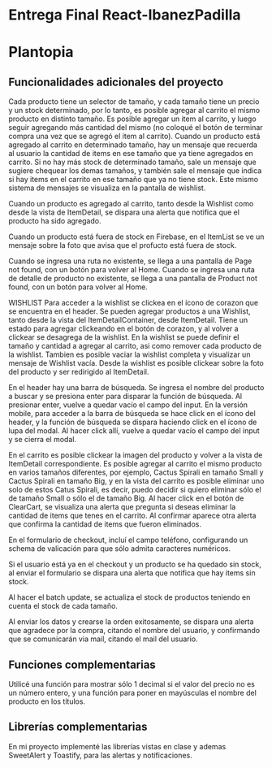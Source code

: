 # Entrega Final React-IbanezPadilla
# Plantopia


## Funcionalidades adicionales del proyecto
Cada producto tiene un selector de tamaño, y cada tamaño tiene un precio y un stock determinado, por lo tanto, es posible agregar al carrito el mismo producto en distinto tamaño.
Es posible agregar un item al carrito, y luego seguir agregando más cantidad del mismo (no coloqué el botón de terminar compra una vez que se agregó el item al carrito).
Cuando un producto está agregado al carrito en determinado tamaño, hay un mensaje que recuerda al usuario la cantidad de items en ese tamaño que ya tiene agregados en carrito. 
Si no hay más stock de determinado tamaño, sale un mensaje que sugiere chequear los demas tamaños, y también sale el mensaje que indica si hay items en el carrito en ese tamaño que ya no tiene stock.
Este mismo sistema de mensajes se visualiza en la pantalla de wishlist.


Cuando un producto es agregado al carrito, tanto desde la Wishlist como desde la vista de ItemDetail, se dispara una alerta que notifica que el producto ha sido agregado.


Cuando un producto está fuera de stock en Firebase, en el ItemList se ve un mensaje sobre la foto que avisa que el profucto está fuera de stock.


Cuando se ingresa una ruta no existente, se llega a una pantalla de Page not found, con un botón para volver al Home.
Cuando se ingresa una ruta de detalle de producto no existente, se llega a una pantalla de Product not found, con un botón para volver al Home.


WISHLIST
Para acceder a la wishlist se clickea en el ícono de corazon que se encuentra en el header.
Se pueden agregar productos a una Wishlist, tanto desde la vista del ItemDetailContainer, desde ItemDetail. Tiene un estado para agregar clickeando en el botón de corazon, y al volver a clickear se desagrega de la wishlist. En la wishlist se puede definir el tamaño y cantidad a agregar al carrito, asi como remover cada producto de la wishlist. Tambien es posible vaciar la wishlist completa y visualizar un mensaje de Wishlist vacía.
Desde la wishlist es posible clickear sobre la foto del producto y ser redirigido al ItemDetail.


En el header hay una barra de búsqueda. Se ingresa el nombre del producto a buscar y se presiona enter para disparar la función de búsqueda. Al presionar enter, vuelve a quedar vacío el campo del input.
En la versión mobile, para acceder a la barra de búsqueda se hace click en el ícono del header, y la función de búsqueda se dispara haciendo click en el ícono de lupa del modal. Al hacer click allí, vuelve a quedar vacío el campo del input y se cierra el modal.


En el carrito es posible clickear la imagen del producto y volver a la vista de ItemDetail correspondiente. 
Es posible agregar al carrito el mismo producto en varios tamaños diferentes, por ejemplo, Cactus Spirali en tamaño Small y Cactus Spirali en tamaño Big, y en la vista del carrito es posible eliminar uno solo de estos Catus Spirali, es decir, puedo decidir si quiero eliminar sólo el de tamaño Small o sólo el de tamaño Big.
Al hacer click en el botón de ClearCart, se visualiza una alerta que pregunta si deseas eliminar la cantidad de items que tenes en el carrito. Al confirmar aparece otra alerta que confirma la cantidad de items que fueron eliminados. 


En el formulario de checkout, incluí el campo teléfono, configurando un schema de valicación para que sólo admita caracteres numéricos. 


Si el usuario está ya en el checkout y un producto se ha quedado sin stock, al enviar el formulario se dispara una alerta que notifica que hay items sin stock.


Al hacer el batch update, se actualiza el stock de productos teniendo en cuenta el stock de cada tamaño.


Al enviar los datos y crearse la orden exitosamente, se dispara una alerta que agradece por la compra, citando el nombre del usuario, y confirmando que se comunicarán via mail, citando el mail del usuario.


## Funciones complementarias
Utilicé una función para mostrar sólo 1 decimal si el valor del precio no es un número entero, y una función para poner en mayúsculas el nombre del producto en los títulos.


## Librerías complementarias
En mi proyecto implementé las librerías vistas en clase y ademas SweetAlert y Toastify, para las alertas y notificaciones.


